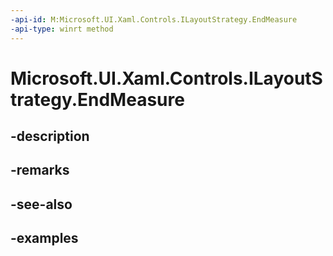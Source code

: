 ```yaml
---
-api-id: M:Microsoft.UI.Xaml.Controls.ILayoutStrategy.EndMeasure
-api-type: winrt method
---
```


# Microsoft.UI.Xaml.Controls.ILayoutStrategy.EndMeasure

<!--
public void EndMeasure ();
-->


## -description

## -remarks

## -see-also

## -examples


